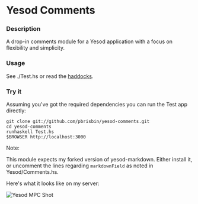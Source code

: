 # Yesod Comments

### Description

A drop-in comments module for a Yesod application with a focus on 
flexibility and simplicity.

### Usage

See ./Test.hs or read the [haddocks][].

### Try it

Assuming you've got the required dependencies you can run the Test app 
directly:

    git clone git://github.com/pbrisbin/yesod-comments.git
    cd yesod-comments
    runhaskell Test.hs
    $BROWSER http://localhost:3000

Note:

This module expects my forked version of yesod-markdown. Either install 
it, or uncomment the lines regarding `markdownField` as noted in 
Yesod/Comments.hs.

Here's what it looks like on my server:

![Yesod MPC Shot](http://pbrisbin.com/static/fileshare/yesod_comments.png)

[haddocks]: http://pbrisbin.com/haskell/docs/html/yesod-comments "yesod comments haddocks"
